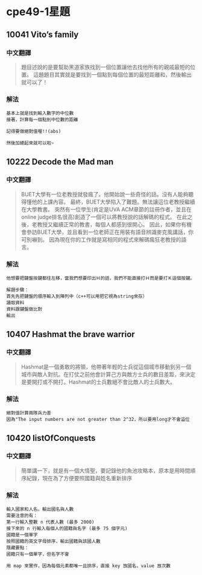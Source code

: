 # cpe49-1星題 

## 10041 Vito’s family

### 中文翻譯
> 題目述說的是要幫助黑道家族找到一個位置讓他去找他所有的親戚最短的位置。
> 這題題目其實就是要找到一個點到每個位置的最短距離和，然後輸出就可以了！
### 解法
```
基本上就是找到輸入數字的中位數
接著，計算每一個點到中位數的距離

記得要做絕對值喔!!(abs)

然後加總起來就可以啦~
```

## 10222 Decode the Mad man

### 中文翻譯
> BUET大學有一位老教授就發瘋了。他開始說一些奇怪的話。沒有人能夠聽得懂他的上課內容。
最終，BUET大學陷入了難題。無法讓這位老教授繼續在大學教書。
突然有一位學生(肯定是UVA ACM章節的註冊作者，並且在online judge排名很高)創造了一個可以將教授說的話解碼的程式。
在此之後，老教授又繼續正常的教書，每個人都感到很開心。
因此，如果你有機會參訪BUET大學，並且看到一位老師正在用裝有語音辨識麥克風講話，你可別嚇到。
因為現在你的工作就是寫相同的程式來解碼瘋狂老教授的語言。

### 解法
```
他想要把鍵盤按鍵都往左移，當我們想要印出Ｈ的話，我們不能直接打Ｈ而是要打Ｋ這個按鍵。

解題步驟：
首先先把鍵盤的順序輸入到陣列中（c++可以用把它視為string來存）
讀取資料
資料跟鍵盤做比對
輸出
```

## 10407 Hashmat the brave warrior

### 中文翻譯
> Hashmat是一個勇敢的將領，他帶著年輕的士兵從這個城市移動到另一個城市與敵人對抗。在打仗之前他會計算己方與敵方士兵的數目差距，來決定是要開打或不開打。Hashmat的士兵數絕不會比敵人的士兵數大。

### 解法
```
絕對值計算兩隊兵力差
因為"The input numbers are not greater than 2^32，所以要用long才不會溢位
```

## 10420 listOfConquests

### 中文翻譯
> 簡單講一下，就是有一個大情聖，要記錄他的魚池攻略本，原本是用時間順序紀錄，現在為了方便要照國籍與姓名重新排序

### 解法
```
輸入國家和人名，輸出國名與人數
需要注意的有：
第一行輸入整數 n 代表人數 (最多 2000)
接下來的 n 行輸入每個人的國籍與名字 (最多 75 個字元)
國籍是一個單字
按照國籍的英文字母排序，輸出國籍與該國人數
隱藏要點：
國籍只有一個單字，但名字不會

用 map 來實作，因為每個元素都唯一且排序，直接 key 放國名，value 放次數

```

